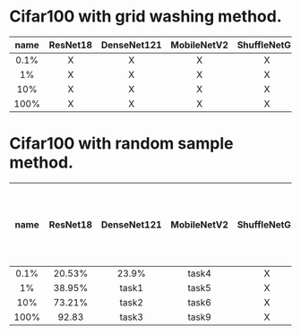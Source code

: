 

Cifar100 with grid washing method.
======================================

name | ResNet18 |  DenseNet121 |  MobileNetV2  |  ShuffleNetG2 |    MLP    
 :-: | :-: | :-: | :-: |  :-: | :-:
 0.1% |  X | X  |  X  |  X  |  X |
 1% | X  | X  |  X  |  X  |  X |
 10% | X  | X  |  X  | X   | X  |
100% |  X |  X |  X  | X   | X  |






Cifar100 with random sample method.
======================================

name | ResNet18 |  DenseNet121 |  MobileNetV2  |  ShuffleNetG2 |    MLP (with one hidden layer of 64 units)   
 :-: | :-: | :-: | :-: |  :-: | :-:
 0.1% |  20.53% | 23.9%  |  task4  |  X  |  19.09% |
 1% | 38.95%  | task1  |  task5  |  X  |  28.40% |
 10% | 73.21%  | task2  |  task6  | X   | 33.38%  |
100% |  92.83 |  task3 |  task9  | X   | 36.03%  |
